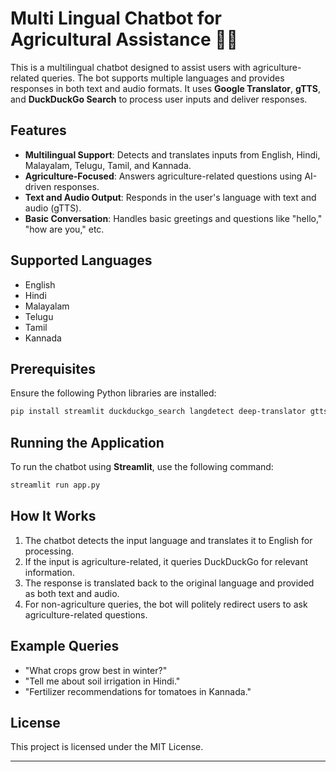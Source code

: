 # Multi Lingual Chatbot for Agricultural Assistance 🌾💬

This is a multilingual chatbot designed to assist users with agriculture-related queries. The bot supports multiple languages and provides responses in both text and audio formats. It uses **Google Translator**, **gTTS**, and **DuckDuckGo Search** to process user inputs and deliver responses.

## Features

- **Multilingual Support**: Detects and translates inputs from English, Hindi, Malayalam, Telugu, Tamil, and Kannada.
- **Agriculture-Focused**: Answers agriculture-related questions using AI-driven responses.
- **Text and Audio Output**: Responds in the user's language with text and audio (gTTS).
- **Basic Conversation**: Handles basic greetings and questions like "hello," "how are you," etc.

## Supported Languages

- English
- Hindi
- Malayalam
- Telugu
- Tamil
- Kannada

## Prerequisites

Ensure the following Python libraries are installed:

```bash
pip install streamlit duckduckgo_search langdetect deep-translator gtts
```

## Running the Application

To run the chatbot using **Streamlit**, use the following command:

```bash
streamlit run app.py
```

## How It Works

1. The chatbot detects the input language and translates it to English for processing.
2. If the input is agriculture-related, it queries DuckDuckGo for relevant information.
3. The response is translated back to the original language and provided as both text and audio.
4. For non-agriculture queries, the bot will politely redirect users to ask agriculture-related questions.

## Example Queries

- "What crops grow best in winter?"
- "Tell me about soil irrigation in Hindi."
- "Fertilizer recommendations for tomatoes in Kannada."

## License

This project is licensed under the MIT License.

---
